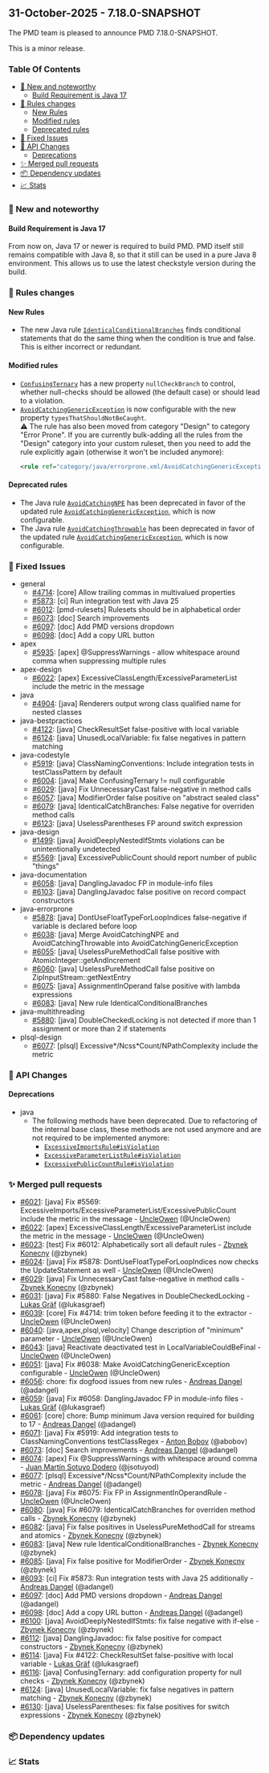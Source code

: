 


## 31-October-2025 - 7.18.0-SNAPSHOT

The PMD team is pleased to announce PMD 7.18.0-SNAPSHOT.

This is a minor release.

### Table Of Contents

* [🚀 New and noteworthy](#new-and-noteworthy)
    * [Build Requirement is Java 17](#build-requirement-is-java-17)
* [🌟 Rules changes](#rules-changes)
    * [New Rules](#new-rules)
    * [Modified rules](#modified-rules)
    * [Deprecated rules](#deprecated-rules)
* [🐛 Fixed Issues](#fixed-issues)
* [🚨 API Changes](#api-changes)
    * [Deprecations](#deprecations)
* [✨ Merged pull requests](#merged-pull-requests)
* [📦 Dependency updates](#dependency-updates)
* [📈 Stats](#stats)

### 🚀 New and noteworthy

#### Build Requirement is Java 17
From now on, Java 17 or newer is required to build PMD. PMD itself still remains compatible with Java 8,
so that it still can be used in a pure Java 8 environment. This allows us to use the latest
checkstyle version during the build.

### 🌟 Rules changes
#### New Rules
* The new Java rule [`IdenticalConditionalBranches`](https://docs.pmd-code.org/pmd-doc-7.18.0-SNAPSHOT/pmd_rules_java_errorprone.html#identicalconditionalbranches) finds conditional statements
  that do the same thing when the condition is true and false. This is either incorrect or redundant.

#### Modified rules
* [`ConfusingTernary`](https://docs.pmd-code.org/pmd-doc-7.18.0-SNAPSHOT/pmd_rules_java_codestyle.html#confusingternary) has a new property `nullCheckBranch` to control, whether null-checks
  should be allowed (the default case) or should lead to a violation.
* [`AvoidCatchingGenericException`](https://docs.pmd-code.org/pmd-doc-7.18.0-SNAPSHOT/pmd_rules_java_errorprone.html#avoidcatchinggenericexception) is now configurable with the new property
  `typesThatShouldNotBeCaught`.  
  ⚠️ The rule has also been moved from category "Design" to category "Error Prone". If you are currently bulk-adding
  all the rules from the "Design" category into your custom ruleset, then you need to add the rule explicitly
  again (otherwise it won't be included anymore):
  ```xml
  <rule ref="category/java/errorprone.xml/AvoidCatchingGenericException" />
  ```

#### Deprecated rules
* The Java rule [`AvoidCatchingNPE`](https://docs.pmd-code.org/pmd-doc-7.18.0-SNAPSHOT/pmd_rules_java_errorprone.html#avoidcatchingnpe) has been deprecated in favor of the updated rule
  [`AvoidCatchingGenericException`](https://docs.pmd-code.org/pmd-doc-7.18.0-SNAPSHOT/pmd_rules_java_errorprone.html#avoidcatchinggenericexception), which is now configurable.
* The Java rule [`AvoidCatchingThrowable`](https://docs.pmd-code.org/pmd-doc-7.18.0-SNAPSHOT/pmd_rules_java_errorprone.html#avoidcatchingthrowable) has been deprecated in favor of the updated rule
  [`AvoidCatchingGenericException`](https://docs.pmd-code.org/pmd-doc-7.18.0-SNAPSHOT/pmd_rules_java_errorprone.html#avoidcatchinggenericexception), which is now configurable.

### 🐛 Fixed Issues
* general
  * [#4714](https://github.com/pmd/pmd/issues/4714): \[core] Allow trailing commas in multivalued properties
  * [#5873](https://github.com/pmd/pmd/issues/5873): \[ci] Run integration test with Java 25
  * [#6012](https://github.com/pmd/pmd/issues/6012): \[pmd-rulesets] Rulesets should be in alphabetical order
  * [#6073](https://github.com/pmd/pmd/issues/6073): \[doc] Search improvements
  * [#6097](https://github.com/pmd/pmd/issues/6097): \[doc] Add PMD versions dropdown
  * [#6098](https://github.com/pmd/pmd/issues/6098): \[doc] Add a copy URL button
* apex
  * [#5935](https://github.com/pmd/pmd/issues/5935): \[apex] @<!-- -->SuppressWarnings - allow whitespace around comma when suppressing multiple rules
* apex-design
  * [#6022](https://github.com/pmd/pmd/issues/6022): \[apex] ExcessiveClassLength/ExcessiveParameterList include the metric in the message
* java
  * [#4904](https://github.com/pmd/pmd/issues/4904): \[java] Renderers output wrong class qualified name for nested classes
* java-bestpractices
  * [#4122](https://github.com/pmd/pmd/issues/4122): \[java] CheckResultSet false-positive with local variable
  * [#6124](https://github.com/pmd/pmd/issues/6124): \[java] UnusedLocalVariable: fix false negatives in pattern matching
* java-codestyle
  * [#5919](https://github.com/pmd/pmd/issues/5919): \[java] ClassNamingConventions: Include integration tests in testClassPattern by default
  * [#6004](https://github.com/pmd/pmd/issues/6004): \[java] Make ConfusingTernary != null configurable
  * [#6029](https://github.com/pmd/pmd/issues/6029): \[java] Fix UnnecessaryCast false-negative in method calls
  * [#6057](https://github.com/pmd/pmd/issues/6057): \[java] ModifierOrder false positive on "abstract sealed class"
  * [#6079](https://github.com/pmd/pmd/issues/6079): \[java] IdenticalCatchBranches: False negative for overriden method calls
  * [#6123](https://github.com/pmd/pmd/issues/6123): \[java] UselessParentheses FP around switch expression
* java-design
  * [#1499](https://github.com/pmd/pmd/issues/1499): \[java] AvoidDeeplyNestedIfStmts violations can be unintentionally undetected
  * [#5569](https://github.com/pmd/pmd/issues/5569): \[java] ExcessivePublicCount should report number of public "things"
* java-documentation
  * [#6058](https://github.com/pmd/pmd/issues/6058): \[java] DanglingJavadoc FP in module-info files
  * [#6103](https://github.com/pmd/pmd/issues/6103): \[java] DanglingJavadoc false positive on record compact constructors
* java-errorprone
  * [#5878](https://github.com/pmd/pmd/issues/5878): \[java] DontUseFloatTypeForLoopIndices false-negative if variable is declared before loop
  * [#6038](https://github.com/pmd/pmd/issues/6038): \[java] Merge AvoidCatchingNPE and AvoidCatchingThrowable into AvoidCatchingGenericException
  * [#6055](https://github.com/pmd/pmd/issues/6055): \[java] UselessPureMethodCall false positive with AtomicInteger::getAndIncrement
  * [#6060](https://github.com/pmd/pmd/issues/6060): \[java] UselessPureMethodCall false positive on ZipInputStream::getNextEntry
  * [#6075](https://github.com/pmd/pmd/issues/6075): \[java] AssignmentInOperand false positive with lambda expressions
  * [#6083](https://github.com/pmd/pmd/issues/6083): \[java] New rule IdenticalConditionalBranches
* java-multithreading
  * [#5880](https://github.com/pmd/pmd/issues/5880): \[java] DoubleCheckedLocking is not detected if more than 1 assignment or more than 2 if statements
* plsql-design
  * [#6077](https://github.com/pmd/pmd/issues/6077): \[plsql] Excessive\*/Ncss\*Count/NPathComplexity include the metric

### 🚨 API Changes

#### Deprecations
* java
  * The following methods have been deprecated. Due to refactoring of the internal base class, these methods are not
    used anymore and are not required to be implemented anymore:
    * <a href="https://docs.pmd-code.org/apidocs/pmd-java/7.18.0-SNAPSHOT/net/sourceforge/pmd/lang/java/rule/design/ExcessiveImportsRule.html#isViolation(net.sourceforge.pmd.lang.java.ast.ASTCompilationUnit,int)"><code>ExcessiveImportsRule#isViolation</code></a>
    * <a href="https://docs.pmd-code.org/apidocs/pmd-java/7.18.0-SNAPSHOT/net/sourceforge/pmd/lang/java/rule/design/ExcessiveParameterListRule.html#isViolation(net.sourceforge.pmd.lang.java.ast.ASTFormalParameters,int)"><code>ExcessiveParameterListRule#isViolation</code></a>
    * <a href="https://docs.pmd-code.org/apidocs/pmd-java/7.18.0-SNAPSHOT/net/sourceforge/pmd/lang/java/rule/design/ExcessivePublicCountRule.html#isViolation(net.sourceforge.pmd.lang.java.ast.ASTTypeDeclaration,int)"><code>ExcessivePublicCountRule#isViolation</code></a>

### ✨ Merged pull requests
<!-- content will be automatically generated, see /do-release.sh -->
* [#6021](https://github.com/pmd/pmd/pull/6021): \[java] Fix #5569: ExcessiveImports/ExcessiveParameterList/ExcessivePublicCount include the metric in the message - [UncleOwen](https://github.com/UncleOwen) (@UncleOwen)
* [#6022](https://github.com/pmd/pmd/pull/6022): \[apex] ExcessiveClassLength/ExcessiveParameterList include the metric in the message - [UncleOwen](https://github.com/UncleOwen) (@UncleOwen)
* [#6023](https://github.com/pmd/pmd/pull/6023): \[test] Fix #6012: Alphabetically sort all default rules - [Zbynek Konecny](https://github.com/zbynek) (@zbynek)
* [#6024](https://github.com/pmd/pmd/pull/6024): \[java] Fix #5878: DontUseFloatTypeForLoopIndices now checks the UpdateStatement as well - [UncleOwen](https://github.com/UncleOwen) (@UncleOwen)
* [#6029](https://github.com/pmd/pmd/pull/6029): \[java] Fix UnnecessaryCast false-negative in method calls - [Zbynek Konecny](https://github.com/zbynek) (@zbynek)
* [#6031](https://github.com/pmd/pmd/pull/6031): \[java] Fix #5880: False Negatives in DoubleCheckedLocking - [Lukas Gräf](https://github.com/lukasgraef) (@lukasgraef)
* [#6039](https://github.com/pmd/pmd/pull/6039): \[core] Fix #4714: trim token before feeding it to the extractor - [UncleOwen](https://github.com/UncleOwen) (@UncleOwen)
* [#6040](https://github.com/pmd/pmd/pull/6040): \[java,apex,plsql,velocity] Change description of "minimum" parameter - [UncleOwen](https://github.com/UncleOwen) (@UncleOwen)
* [#6043](https://github.com/pmd/pmd/pull/6043): \[java] Reactivate deactivated test in LocalVariableCouldBeFinal - [UncleOwen](https://github.com/UncleOwen) (@UncleOwen)
* [#6051](https://github.com/pmd/pmd/pull/6051): \[java] Fix #6038: Make AvoidCatchingGenericException configurable - [UncleOwen](https://github.com/UncleOwen) (@UncleOwen)
* [#6056](https://github.com/pmd/pmd/pull/6056): chore: fix dogfood issues from new rules - [Andreas Dangel](https://github.com/adangel) (@adangel)
* [#6059](https://github.com/pmd/pmd/pull/6059): \[java] Fix #6058: DanglingJavadoc FP in module-info files - [Lukas Gräf](https://github.com/lukasgraef) (@lukasgraef)
* [#6061](https://github.com/pmd/pmd/pull/6061): \[core] chore: Bump minimum Java version required for building to 17 - [Andreas Dangel](https://github.com/adangel) (@adangel)
* [#6071](https://github.com/pmd/pmd/pull/6071): \[java] Fix #5919: Add integration tests to ClassNamingConventions testClassRegex - [Anton Bobov](https://github.com/abobov) (@abobov)
* [#6073](https://github.com/pmd/pmd/pull/6073): \[doc] Search improvements - [Andreas Dangel](https://github.com/adangel) (@adangel)
* [#6074](https://github.com/pmd/pmd/pull/6074): \[apex] Fix @<!-- -->SuppressWarnings with whitespace around comma - [Juan Martín Sotuyo Dodero](https://github.com/jsotuyod) (@jsotuyod)
* [#6077](https://github.com/pmd/pmd/pull/6077): \[plsql] Excessive*/Ncss*Count/NPathComplexity include the metric - [Andreas Dangel](https://github.com/adangel) (@adangel)
* [#6078](https://github.com/pmd/pmd/pull/6078): \[java] Fix #6075: Fix FP in AssignmentInOperandRule - [UncleOwen](https://github.com/UncleOwen) (@UncleOwen)
* [#6080](https://github.com/pmd/pmd/pull/6080): \[java] Fix #6079: IdenticalCatchBranches for overriden method calls - [Zbynek Konecny](https://github.com/zbynek) (@zbynek)
* [#6082](https://github.com/pmd/pmd/pull/6082): \[java] Fix false positives in UselessPureMethodCall for streams and atomics - [Zbynek Konecny](https://github.com/zbynek) (@zbynek)
* [#6083](https://github.com/pmd/pmd/pull/6083): \[java] New rule IdenticalConditionalBranches - [Zbynek Konecny](https://github.com/zbynek) (@zbynek)
* [#6085](https://github.com/pmd/pmd/pull/6085): \[java] Fix false positive for ModifierOrder - [Zbynek Konecny](https://github.com/zbynek) (@zbynek)
* [#6093](https://github.com/pmd/pmd/pull/6093): \[ci] Fix #5873: Run integration tests with Java 25 additionally - [Andreas Dangel](https://github.com/adangel) (@adangel)
* [#6097](https://github.com/pmd/pmd/pull/6097): \[doc] Add PMD versions dropdown - [Andreas Dangel](https://github.com/adangel) (@adangel)
* [#6098](https://github.com/pmd/pmd/pull/6098): \[doc] Add a copy URL button - [Andreas Dangel](https://github.com/adangel) (@adangel)
* [#6100](https://github.com/pmd/pmd/pull/6100): \[java] AvoidDeeplyNestedIfStmts: fix false negative with if-else - [Zbynek Konecny](https://github.com/zbynek) (@zbynek)
* [#6112](https://github.com/pmd/pmd/pull/6112): \[java] DanglingJavadoc: fix false positive for compact constructors - [Zbynek Konecny](https://github.com/zbynek) (@zbynek)
* [#6114](https://github.com/pmd/pmd/pull/6114): \[java] Fix #4122: CheckResultSet false-positive with local variable - [Lukas Gräf](https://github.com/lukasgraef) (@lukasgraef)
* [#6116](https://github.com/pmd/pmd/pull/6116): \[java] ConfusingTernary: add configuration property for null checks - [Zbynek Konecny](https://github.com/zbynek) (@zbynek)
* [#6124](https://github.com/pmd/pmd/pull/6124): \[java] UnusedLocalVariable: fix false negatives in pattern matching - [Zbynek Konecny](https://github.com/zbynek) (@zbynek)
* [#6130](https://github.com/pmd/pmd/pull/6130): \[java] UselessParentheses: fix false positives for switch expressions - [Zbynek Konecny](https://github.com/zbynek) (@zbynek)

### 📦 Dependency updates
<!-- content will be automatically generated, see /do-release.sh -->

### 📈 Stats
<!-- content will be automatically generated, see /do-release.sh -->



